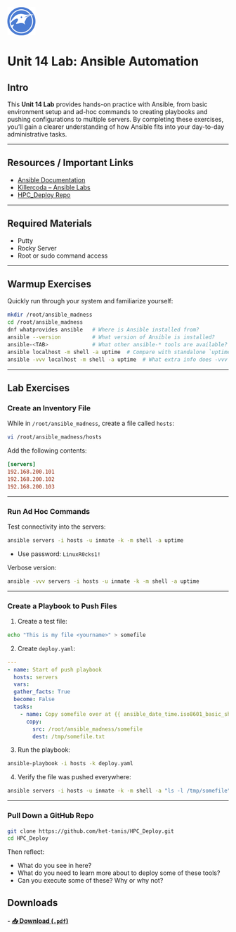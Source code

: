 <div class="flex-container">
        <img src="https://github.com/ProfessionalLinuxUsersGroup/img/blob/main/Assets/Logos/ProLUG_Round_Transparent_LOGO.png?raw=true" width="64" height="64"></img>
    <p>
        <h1>Unit 14 Lab: Ansible Automation</h1>
    </p>
</div>

## Intro

This **Unit 14 Lab** provides hands-on practice with Ansible, from basic environment setup and ad-hoc commands to creating playbooks and pushing configurations to multiple servers. By completing these exercises, you’ll gain a clearer understanding of how Ansible fits into your day-to-day administrative tasks.

---

## Resources / Important Links

- [Ansible Documentation](https://docs.ansible.com/)
- [Killercoda – Ansible Labs](https://killercoda.com/het-tanis/course/Ansible-Labs)
- [HPC_Deploy Repo](https://github.com/het-tanis/HPC_Deploy.git)

---

## Required Materials
- Putty  
- Rocky Server  
- Root or sudo command access  

---

## Warmup Exercises
Quickly run through your system and familiarize yourself:

```bash
mkdir /root/ansible_madness
cd /root/ansible_madness
dnf whatprovides ansible   # Where is Ansible installed from?
ansible --version          # What version of Ansible is installed?
ansible-<TAB>              # What other ansible-* tools are available?
ansible localhost -m shell -a uptime  # Compare with standalone `uptime`
ansible -vvv localhost -m shell -a uptime  # What extra info does -vvv show?
```

---

## Lab Exercises

### Create an Inventory File

While in `/root/ansible_madness`, create a file called `hosts`:

```bash
vi /root/ansible_madness/hosts
```

Add the following contents:

```ini
[servers]
192.168.200.101
192.168.200.102
192.168.200.103
```

---

### Run Ad Hoc Commands

Test connectivity into the servers:

```bash
ansible servers -i hosts -u inmate -k -m shell -a uptime
```

- Use password: `LinuxR0cks1!`

Verbose version:

```bash
ansible -vvv servers -i hosts -u inmate -k -m shell -a uptime
```

---

### Create a Playbook to Push Files

1. Create a test file:
```bash
echo "This is my file <yourname>" > somefile
```

2. Create `deploy.yaml`:

```yaml
---
- name: Start of push playbook
  hosts: servers
  vars:
  gather_facts: True
  become: False
  tasks:
    - name: Copy somefile over at {{ ansible_date_time.iso8601_basic_short }}
      copy:
        src: /root/ansible_madness/somefile
        dest: /tmp/somefile.txt
```

3. Run the playbook:
```bash
ansible-playbook -i hosts -k deploy.yaml
```

4. Verify the file was pushed everywhere:
```bash
ansible servers -i hosts -u inmate -k -m shell -a "ls -l /tmp/somefile"
```

---

### Pull Down a GitHub Repo

```bash
git clone https://github.com/het-tanis/HPC_Deploy.git
cd HPC_Deploy
```

Then reflect:
- What do you see in here?  
- What do you need to learn more about to deploy some of these tools?  
- Can you execute some of these? Why or why not?
 
## Downloads
#### - <a href="./assets/downloads/u14/u14_lab.pdf" target="_blank" download>📥 Download (`.pdf`)</a>
